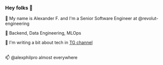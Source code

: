 ### Hey folks 👋


🏢 My name is Alexander F. and I'm a Senior Software Engineer at @revolut-engineering

💼 Backend, Data Engineering, MLOps

📝 I'm writing a bit about tech in [TG channel](https://t.me/itherewegoagain)
<br/><br/>

📫 @alexphilpro almost everywhere
